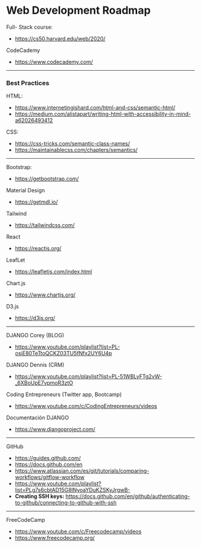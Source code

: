 # Web Development Roadmap

Full- Stack course:
* https://cs50.harvard.edu/web/2020/

CodeCademy
* https://www.codecademy.com/

***

### Best Practices
HTML:
* https://www.internetingishard.com/html-and-css/semantic-html/
* https://medium.com/alistapart/writing-html-with-accessibility-in-mind-a62026493412

CSS:
* https://css-tricks.com/semantic-class-names/
* https://maintainablecss.com/chapters/semantics/

***

Bootstrap:
* https://getbootstrap.com/

Material Design
* https://getmdl.io/

Tailwind
* https://tailwindcss.com/

React
* https://reactjs.org/

LeafLet
* https://leafletjs.com/index.html

Chart.js
* https://www.chartjs.org/

D3.js
* https://d3js.org/

***

DJANGO Corey (BLOG)
* https://www.youtube.com/playlist?list=PL-osiE80TeTtoQCKZ03TU5fNfx2UY6U4p

DJANGO Dennis (CRM)
* https://www.youtube.com/playlist?list=PL-51WBLyFTg2vW-_6XBoUpE7vpmoR3ztO

Coding Entrepreneurs (Twitter app, Bootcamp)
* https://www.youtube.com/c/CodingEntrepreneurs/videos

Documentación DJANGO
* https://www.djangoproject.com/

***

GitHub
* https://guides.github.com/
* https://docs.github.com/en
* https://www.atlassian.com/es/git/tutorials/comparing-workflows/gitflow-workflow
* https://www.youtube.com/playlist?list=PLg7s6cbtAD15G8lNyoaYDuKZSKyJrgwB- 
* **Creating SSH keys:** https://docs.github.com/en/github/authenticating-to-github/connecting-to-github-with-ssh

***

FreeCodeCamp
* https://www.youtube.com/c/Freecodecamp/videos
* https://www.freecodecamp.org/



